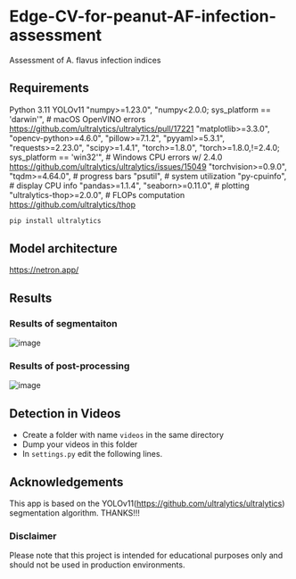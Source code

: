 # Edge-CV-for-peanut-AF-infection-assessment
Assessment of A. flavus infection indices

## Requirements

Python 3.11
YOLOv11
    "numpy>=1.23.0",
    "numpy<2.0.0; sys_platform == 'darwin'", # macOS OpenVINO errors https://github.com/ultralytics/ultralytics/pull/17221
    "matplotlib>=3.3.0",
    "opencv-python>=4.6.0",
    "pillow>=7.1.2",
    "pyyaml>=5.3.1",
    "requests>=2.23.0",
    "scipy>=1.4.1",
    "torch>=1.8.0",
    "torch>=1.8.0,!=2.4.0; sys_platform == 'win32'", # Windows CPU errors w/ 2.4.0 https://github.com/ultralytics/ultralytics/issues/15049
    "torchvision>=0.9.0",
    "tqdm>=4.64.0", # progress bars
    "psutil", # system utilization
    "py-cpuinfo", # display CPU info
    "pandas>=1.1.4",
    "seaborn>=0.11.0", # plotting
    "ultralytics-thop>=2.0.0", # FLOPs computation https://github.com/ultralytics/thop

```bash
pip install ultralytics 
```
## Model architecture
https://netron.app/
## Results

### Results of segmentaiton

![image](https://github.com/user-attachments/assets/67e652b8-4950-4a88-ad01-4b4452098505)

### Results of post-processing

![image](https://github.com/user-attachments/assets/81719b0f-0c73-4263-9174-15de95646865)


## Detection in Videos

- Create a folder with name `videos` in the same directory
- Dump your videos in this folder
- In `settings.py` edit the following lines.


## Acknowledgements

This app is based on the YOLOv11(<https://github.com/ultralytics/ultralytics>) segmentation algorithm. THANKS!!!

### Disclaimer

Please note that this project is intended for educational purposes only and should not be used in production environments.



